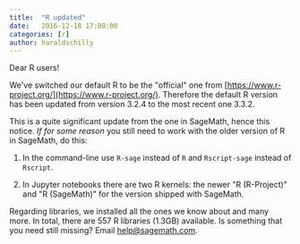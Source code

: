 ```yaml
---
title:  "R updated"
date:   2016-12-18 17:00:00
categories: [r]
author: haraldschilly
---
```


Dear R users!

We've switched our default R to be the "official" one from [https://www.r-project.org/](https://www.r-project.org/).
Therefore the default R version has been updated from version 3.2.4 to the most recent one 3.3.2.

This is a quite significant update from the one in SageMath, hence this notice. *If for some reason* you still need to work with the older version of R in SageMath, do this:

1. In the command-line use `R-sage` instead of `R` and `Rscript-sage` instead of `Rscript`.

2. In Jupyter notebooks there are two R kernels: the newer "R (R-Project)" and "R (SageMath)" for the version shipped with SageMath.

Regarding libraries, we installed all the ones we know about and many more. In total, there are 557 R libraries (1.3GB) available. Is something that you need still missing? Email [help@sagemath.com](mailto:help@sagemath.com).
